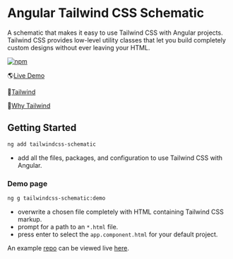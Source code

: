 # Angular Tailwind CSS Schematic

A schematic that makes it easy to use Tailwind CSS with Angular projects. Tailwind CSS provides low-level utility classes that let you build completely custom designs without ever leaving your HTML.

[![npm](https://img.shields.io/npm/v/tailwindcss-schematic.svg)](https://www.npmjs.com/package/tailwindcss-schematic)

🌎[Live Demo](https://ng-tailwind.netlify.com)

🔗[Tailwind](https://tailwindcss.com/)

🤔[Why Tailwind](https://tailwindcss.com/#what-is-tailwind)

## Getting Started

```bash
ng add tailwindcss-schematic
```

- add all the files, packages, and configuration to use Tailwind CSS with Angular.

### Demo page

```bash
ng g tailwindcss-schematic:demo
```

- overwrite a chosen file completely with HTML containing Tailwind CSS markup.
- prompt for a path to an `*.html` file.
- press enter to select the `app.component.html` for your default project.

An example [repo](https://github.com/schuchard/ng-tailwindcss-demo) can be viewed live [here](https://ng-tailwind.netlify.com).
